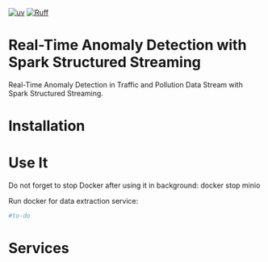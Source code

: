 [![uv](https://img.shields.io/endpoint?url=https://raw.githubusercontent.com/astral-sh/uv/main/assets/badge/v0.json)](https://github.com/astral-sh/uv)
[![Ruff](https://img.shields.io/endpoint?url=https://raw.githubusercontent.com/astral-sh/ruff/main/assets/badge/v2.json)](https://github.com/astral-sh/ruff)

# Real-Time Anomaly Detection with Spark Structured Streaming
Real-Time Anomaly Detection in Traffic and Pollution Data Stream with Spark Structured Streaming.


# Installation

# Use It

Do not forget to stop Docker after using it in background: docker stop minio

Run docker for data extraction service:

```sh
#to-do
```



# Services